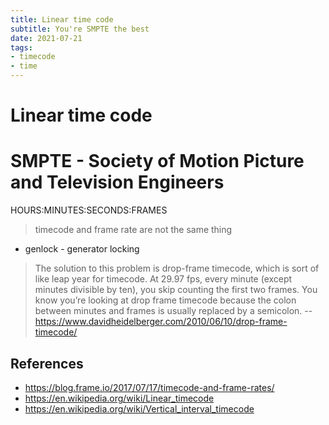 ```yaml
---
title: Linear time code
subtitle: You're SMPTE the best
date: 2021-07-21
tags:
- timecode
- time
---
```


# Linear time code

# SMPTE - Society of Motion Picture and Television Engineers

HOURS:MINUTES:SECONDS:FRAMES

> timecode and frame rate are not the same thing

- genlock - generator locking

> The solution to this problem is drop-frame timecode, which is sort of like
> leap year for timecode. At 29.97 fps, every minute (except minutes divisible
> by ten), you skip counting the first two frames. You know you’re looking at
> drop frame timecode because the colon between minutes and frames is usually
> replaced by a semicolon.
-- https://www.davidheidelberger.com/2010/06/10/drop-frame-timecode/

## References
- https://blog.frame.io/2017/07/17/timecode-and-frame-rates/
- https://en.wikipedia.org/wiki/Linear_timecode
- https://en.wikipedia.org/wiki/Vertical_interval_timecode

